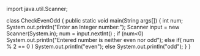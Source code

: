 import java.util.Scanner;

class CheckEvenOdd { public static void main(String args[])
{ int num; System.out.println("Enter an Integer number:"); Scanner input = new Scanner(System.in); num = input.nextInt()
; if (num<0)
System.out.println("Entered number is neither even nor odd"); else if( num % 2 == 0 )
System.out.println("even"); else System.out.println("odd"); } }
